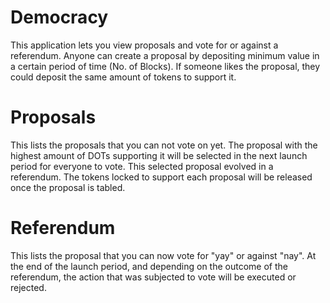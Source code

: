 # Democracy

This application lets you view proposals and vote for or against a referendum.
Anyone can create a proposal by depositing minimum value in a certain period of time (No. of Blocks). If someone likes the proposal, they could deposit the same amount of tokens to support it. 

# Proposals

This lists the proposals that you can not vote on yet. The proposal with the highest amount of DOTs supporting it will be selected in the next launch period for everyone to vote. This selected proposal evolved in a referendum. The tokens locked to support each proposal will be released once the proposal is tabled.

# Referendum

This lists the proposal that you can now vote for "yay" or against "nay".
At the end of the launch period, and depending on the outcome of the referendum, the action that was subjected to vote will be executed or rejected.
